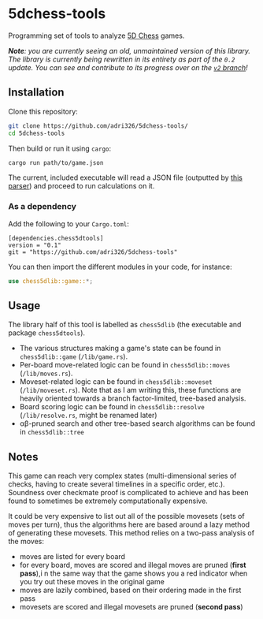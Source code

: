 # 5dchess-tools

Programming set of tools to analyze [5D Chess](https://5dchesswithmultiversetimetravel.com/) games.

***Note**: you are currently seeing an old, unmaintained version of this library.*
*The library is currently being rewritten in its entirety as part of the `0.2` update.*
*You can see and contribute to its progress over on the [`v2` branch](https://github.com/adri326/5dchess-tools/tree/v2)!*

## Installation

Clone this repository:

```sh
git clone https://github.com/adri326/5dchess-tools/
cd 5dchess-tools
```

Then build or run it using `cargo`:

```sh
cargo run path/to/game.json
```

The current, included executable will read a JSON file (outputted by [this parser](https://github.com/adri326/5dchess-notation/)) and proceed to run calculations on it.

### As a dependency

Add the following to your `Cargo.toml`:

```
[dependencies.chess5dtools]
version = "0.1"
git = "https://github.com/adri326/5dchess-tools"
```

You can then import the different modules in your code, for instance:

```rs
use chess5dlib::game::*;
```

## Usage

The library half of this tool is labelled as `chess5dlib` (the executable and package `chess5dtools`).

- The various structures making a game's state can be found in `chess5dlib::game` (`/lib/game.rs`).
- Per-board move-related logic can be found in `chess5dlib::moves` (`/lib/moves.rs`).
- Moveset-related logic can be found in `chess5dlib::moveset` (`/lib/moveset.rs`).
  Note that as I am writing this, these functions are heavily oriented towards a branch factor-limited, tree-based analysis.
- Board scoring logic can be found in `chess5dlib::resolve` (`/lib/resolve.rs`, might be renamed later)
- αβ-pruned search and other tree-based search algorithms can be found in `chess5dlib::tree`

## Notes

This game can reach very complex states (multi-dimensional series of checks, having to create several timelines in a specific order, etc.).
Soundness over checkmate proof is complicated to achieve and has been found to sometimes be extremely computationally expensive.

It could be very expensive to list out all of the possible movesets (sets of moves per turn), thus the algorithms here are based around a lazy method of generating these movesets.
This method relies on a two-pass analysis of the moves:

- moves are listed for every board
- for every board, moves are scored and illegal moves are pruned (**first pass**),i n the same way that the game shows you a red indicator when you try out these moves in the original game
- moves are lazily combined, based on their ordering made in the first pass
- movesets are scored and illegal movesets are pruned (**second pass**)

